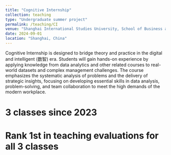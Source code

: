 ```yaml
---
title: "Cognitive Internship"
collection: teaching
type: "Undergraduate summer project"
permalink: /teaching/CI
venue: "Shanghai International Studies University, School of Business and Management"
date: 2024-09-01
location: "Shanghai, China"
---
```


Cognitive Internship is designed to bridge theory and practice in the digital and intelligent (数智) era. Students will gain hands-on experience by applying knowledge from data analytics and other related courses to real-world datasets and complex management challenges. The course emphasizes the systematic analysis of problems and the delivery of strategic insights, focusing on developing essential skills in data analysis, problem-solving, and team collaboration to meet the high demands of the modern workplace.

3 classes since 2023
======

Rank 1st in teaching evaluations for all 3 classes
======
